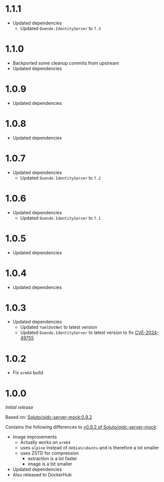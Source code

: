 # 1.1.1
* Updated dependencies
  * Updated ``Duende.IdentityServer`` to ``7.3``

# 1.1.0
* Backported some cleanup commits from upstream
* Updated dependencies

# 1.0.9
* Updated dependencies

# 1.0.8
* Updated dependencies

# 1.0.7
* Updated dependencies
  * Updated ``Duende.IdentityServer`` to ``7.2``

# 1.0.6
* Updated dependencies
  * Updated ``Duende.IdentityServer`` to ``7.1``

# 1.0.5
* Updated dependencies

# 1.0.4
* Updated dependencies

# 1.0.3
* Updated dependencies
  * Updated ``YamlDotNet`` to latest version
  * Updated ``Duende.IdentityServer`` to latest version to fix [CVE-2024-49755](https://redirect.github.com/DuendeSoftware/IdentityServer/security/advisories/GHSA-v9xq-2mvm-x8xc)

# 1.0.2
* Fix ``arm64`` build

# 1.0.0
_Initial release_

Based on: [Soluto/oidc-server-mock:0.9.2](https://github.com/Soluto/oidc-server-mock/releases/tag/v0.9.2)

Contains the following differences to [v0.9.2 of Soluto/oidc-server-mock](https://github.com/Soluto/oidc-server-mock/releases/tag/v0.9.2):
* Image improvements
  * Actually works on ``arm64``
  * uses ``alpine`` instead of ``debian/ubuntu`` and is therefore a lot smaller
  * uses ZSTD for compression
    * extraction is a lot faster
    * image is a bit smaller
* Updated dependencies
* Also released to DockerHub
